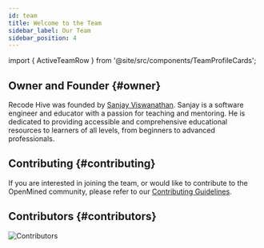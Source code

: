 ```yaml
---
id: team
title: Welcome to the Team
sidebar_label: Our Team
sidebar_position: 4
---
```


import {
ActiveTeamRow
} from '@site/src/components/TeamProfileCards';

## Owner and Founder {#owner}

Recode Hive was founded by [Sanjay Viswanathan](https://www.linkedin.com/in/sanjay-k-v/). Sanjay is a software engineer and educator with a passion for teaching and mentoring. He is dedicated to providing accessible and comprehensive educational resources to learners of all levels, from beginners to advanced professionals.

<ActiveTeamRow />

## Contributing {#contributing}

If you are interested in joining the team, or would like to contribute to the OpenMined community, please refer to our [Contributing Guidelines](/community/contributing-guidelines).

## Contributors {#contributors}

![Contributors](https://opencollective.com/codeharborhub/contributors.svg?button=false&avatarHeight=50&width=1000)
